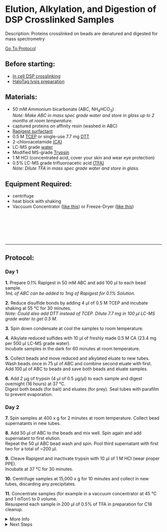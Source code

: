 Elution, Alkylation, and Digestion of DSP Crosslinked Samples
================================================================================
Description: Proteins crosslinked on beads are denatured and digested for mass spectrometry

[Go To Protocol](#protocol)

Before starting:
--------------------------------------------------------------------------------
* [In cell DSP crosslinking](../Proximity-Labeling/In-Cell-DSP-Crosslinking.md)  
* [HaloTag lysis preparation](../Proximity-Labeling/HaloTag-Mammalian-Lysis.md)

Materials:
--------------------------------------------------------------------------------

  * 50 mM Ammonium bicarbonate (ABC, NH<sub>4</sub>HCO<sub>3</sub>)<br/>
  _Note: Make ABC in mass spec grade water and store in glass up to 2 months at room temperature._
  * captured proteins on affinity resin (washed in ABC)
  * [Rapigest surfactant](https://www.waters.com/nextgen/us/en/shop/standards--reagents/186001861-rapigest-sf-1-mg--5-pk.html)
  * 0.5 M [TCEP](https://www.thermofisher.com/order/catalog/product/77720#/77720) or single-use 7.7 mg [DTT](https://www.thermofisher.com/order/catalog/product/A39255#/A39255)
  * 2-chloroacetamide [(CA)](https://www.fishersci.com/shop/products/2-chloroacetamide-98-acros-organics-3/AC148410050)
  * LC-MS grade [water](https://www.fishersci.com/shop/products/water-optima-lc-ms-fisher-chemical-4/W64)
  * Modified MS-grade [Trypsin](https://www.promega.com/products/mass-spectrometry/trypsin/sequencing-grade-modified-trypsin/?catNum=V5113)
  * 1 M HCl (concentrated acid, cover your skin and wear eye protection)
  * 0.5% LC-MS grade trifluoroacetic acid [(TFA)](https://www.fishersci.ca/shop/products/trifluoroacetic-acid-optima-lc-ms-fisher-chemical-5/p-3803256)<br/>
  _Note: Dilute TFA in mass spec grade water and store in glass._
   
  
Equipment Required:
--------------------------------------------------------------------------------
  
  * centrifuge
  * heat block with shaking
  * Vaccuum Concentrator ([like this](https://www.thermofisher.com/order/catalog/product/SPD2030A-220#/SPD2030A-220)) or Freeze-Dryer ([like this](https://www.labconco.com/product/freezone-25-liter-84c-benchtop-freeze-dryers/6117))

<br/><br/><br/><br/><br/>
<!-- Use <br/> to fill in first page -->

___
Protocol:
--------------------------------------------------------------------------------
### Day 1

**1.** Prepare 0.1% Rapigest in 50 mM ABC and add 100 µl to each bead sample.<br/>
_1mL of ABC can be added to 1mg of Rapigest for 0.1% Solution._
    
**2.** Reduce disulfide bonds by adding 4 µl of 0.5 M TCEP and incubate shaking at 55 °C for 30 minutes.<br/>
_Note: Could also add DTT instead of TCEP. Dilute 7.7 mg in 100 µl LC-MS grade water to get 0.5 M._
  
**3.** Spin down condensate at cool the samples to room temperature.

**4.** Alkylate reduced sulfides with 10 µl of freshly made 0.5 M CA (23.4 mg per 500 µl LC-MS grade water).<br/>
Incubate samples in the dark for 60 minutes at room temperature.

**5.** Collect beads and move reduced and alkylated eluate to new tubes.<br/>
Wash beads once in 75 µl of ABC and combine second eluate with first.<br/>
Add 100 µl of ABC to beads and save both beads and eluate samples.

**6.** Add 2 µg of trypsin (4 µl of 0.5 µg/µl) to each sample and digest overnight (16 hours) at 37 °C.<br/>
Digest both beads (for bait) and eluates (for prey). Seal tubes with parafilm to prevent evaporation.


### Day 2

**7.** Spin samples at 400 x g for 2 minutes at room temperature. Collect bead supernatants in new tubes.

**8.** Add 50 µl of ABC to the beads and mix well. Spin again and add supernatant to first elution.<br/>
Repeat the 50 µl ABC bead wash and spin. Pool third supernatant with first two for a total of ~200 µl.

**9.** Cleave Rapigest and inactivate trypsin with 10 µl of 1 M HCl (wear proper PPE).<br/>
Incubate at 37 °C for 30 minutes.

**10.** Centrifuge samples at 15,000 x g for 10 minutes and collect in new tubes, discarding any precipitates.

**11.** Concentrate samples (for example in a vaccuum concentrator at 45 °C and 1 mTorr) to 0 volume.<br/>
Resuspend each sample in 200 µl of 0.5% of TFA in preparation for C18 cleanup.
    
 
<!-- The text below creates dropdown lists for links to next steps or hyperlinks -->

<details>
  <summary>More Info</summary>
  
  <a href="https://www.waters.com/webassets/cms/support/docs/715000122en.pdf">
Rapigest Surfactant</a>  

</details>
  
<details>
  <summary>Next Steps</summary>

</p> <a href="./C18-Column-Cleanup.md">
C18 Column</a>
  
</p> <a href="./Ethyl-Acetate-Cleanup.md">
Ethyl Acetate Cleanup</a>  
  
</p> <a href="./Peptide-Quant.md">
Peptide Quantification</a>

</details>
